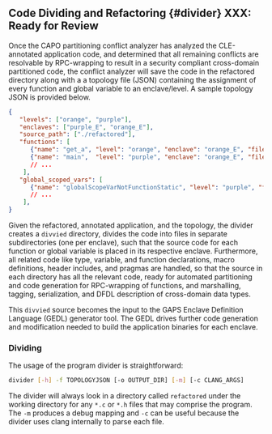 ## Code Dividing and Refactoring {#divider} **XXX: Ready for Review**

Once the CAPO partitioning conflict analyzer has analyzed the CLE-annotated application code, and determined that all remaining conflicts are resolvable by RPC-wrapping to result in a security compliant cross-domain partitioned  code, the conflict analyzer will save the code in the refactored directory along with a a topology file (JSON) containing the assignment of every  function and global variable to an enclave/level. A sample topology JSON is provided below. 

```json
{
   "levels": ["orange", "purple"],
   "enclaves": ["purple_E", "orange_E"],
   "source_path": ["./refactored"],
   "functions": [
      {"name": "get_a", "level": "orange", "enclave": "orange_E", "file": "test1_refactored.c", "line": 29},
      {"name": "main",  "level": "purple", "enclave": "orange_E", "file": "test1_refactored.c", "line": 35},
      // ...
    ],
   "global_scoped_vars": [
      {"name": "globalScopeVarNotFunctionStatic", "level": "purple", "file": "test1_refactored.c", "line": 5},
      // ...
    ],
}
```

Given the refactored, annotated application, and the topology, the divider creates a `divvied` directory, divides the code into files in separate subdirectories (one per enclave), such that the source code for each function or global variable is placed in its respective enclave. Furthermore, all related code like type, variable, and function declarations, macro definitions, header includes, and pragmas are handled, so that the source in each directory has all the relevant code, ready for automated partitioning and code generation for RPC-wrapping of functions, and marshalling, tagging, serialization, and DFDL description of cross-domain data types.

This `divvied` source becomes the input to the GAPS Enclave Definition Language (GEDL) generator tool. The GEDL drives further code generation and modification needed to build the application binaries for each enclave.

### Dividing 

The usage of the program divider is straightforward:

```bash
divider [-h] -f TOPOLOGYJSON [-o OUTPUT_DIR] [-m] [-c CLANG_ARGS]
```

The divider will always look in a directory called `refactored` under the working directory for
any `*.c` or `*.h` files that may comprise the program. The `-m` produces a debug mapping and
`-c` can be useful because the divider uses clang internally to parse each file.


